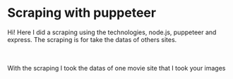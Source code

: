 # Scraping with puppeteer

Hi! Here I did a scraping using the technologies, node.js, puppeteer and express.
The scraping is for take the datas of others sites.
<br>
<br>
<br>

With the scraping I took the datas of one movie site that I took your images
